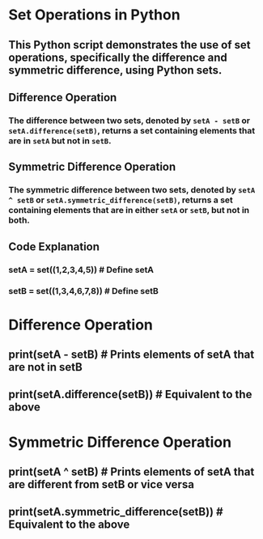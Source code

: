 # Set Operations in Python

## This Python script demonstrates the use of set operations, specifically the difference and symmetric difference, using Python sets.

## Difference Operation

### The difference between two sets, denoted by `setA - setB` or `setA.difference(setB)`, returns a set containing elements that are in `setA` but not in `setB`.

## Symmetric Difference Operation

### The symmetric difference between two sets, denoted by `setA ^ setB` or `setA.symmetric_difference(setB)`, returns a set containing elements that are in either `setA` or `setB`, but not in both.

## Code Explanation

### setA = set((1,2,3,4,5))  # Define setA

### setB = set((1,3,4,6,7,8))  # Define setB

# Difference Operation

## print(setA - setB)  # Prints elements of setA that are not in setB

## print(setA.difference(setB))  # Equivalent to the above

# Symmetric Difference Operation

## print(setA ^ setB)  # Prints elements of setA that are different from setB or vice versa

## print(setA.symmetric_difference(setB))  # Equivalent to the above
